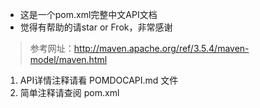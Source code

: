 - 这是一个pom.xml完整中文API文档
- 觉得有帮助的请star or Frok，非常感谢

> 参考网址：http://maven.apache.org/ref/3.5.4/maven-model/maven.html

1. API详情注释请看 POMDOCAPI.md 文件 
2. 简单注释请查阅 pom.xml